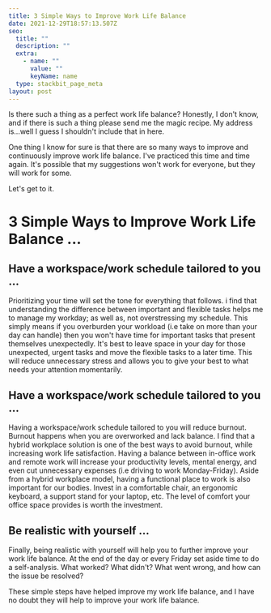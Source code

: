 ```yaml
---
title: 3 Simple Ways to Improve Work Life Balance
date: 2021-12-29T18:57:13.507Z
seo:
  title: ""
  description: ""
  extra:
    - name: ""
      value: ""
      keyName: name
  type: stackbit_page_meta
layout: post
---
```

Is there such a thing as a perfect work life balance? Honestly, I don't know, and if there is such a thing please send me the magic recipe. My address is...well I guess I shouldn't include that in here. 

One thing I know for sure is that there are so many ways to improve and continuously improve work life balance. I've practiced this time and time again. It's possible that my suggestions won't work for everyone, but they will work for some.

Let's get to it.

# 3 Simple Ways to Improve Work Life Balance ...

## Have a workspace/work schedule tailored to you ...

Prioritizing your time will set the tone for everything that follows. i find that understanding the difference between important and flexible tasks helps me to manage my workday; as well as, not overstressing my schedule. This simply means if you overburden your workload (i.e take on more than your day can handle) then you won't have time for important tasks that present themselves unexpectedly. It's best to leave space in your day for those unexpected, urgent tasks and move the flexible tasks to a later time. This will reduce unnecessary stress and allows you to give your best to what needs your attention momentarily.

## Have a workspace/work schedule tailored to you ...

Having a workspace/work schedule tailored to you will reduce burnout. Burnout happens when you are overworked and lack balance. I find that a hybrid workplace solution is one of the best ways to avoid burnout, while increasing work life satisfaction. Having a balance between in-office work and remote work will increase your productivity levels, mental energy, and even cut unnecessary expenses (i.e driving to work Monday-Friday). Aside from a hybrid workplace model, having a functional place to work is also important for our bodies. Invest in a comfortable chair, an ergonomic keyboard, a support stand for your laptop, etc. The level of comfort your office space provides is worth the investment.

## Be realistic with yourself ...

Finally, being realistic with yourself will help you to further improve your work life balance. At the end of the day or every Friday set aside time to do a self-analysis. What worked? What didn't? What went wrong, and how can the issue be resolved?

These simple steps have helped improve my work life balance, and I have no doubt they will help to improve your work life balance.